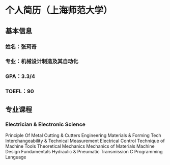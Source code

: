 # 个人简历（上海师范大学）
## 基本信息
### 姓名：张珂奇
### 专业：机械设计制造及其自动化
### GPA：3.3/4
### TOEFL：90
## 专业课程
### Electrician & Electronic Science
Principle Of Metal Cutting & Cutters
Engineering Materials & Forming Tech
Interchangeability & Technical Measurement
Electrical Control Technique of Machine Tools
Theoretical Mechanics
Mechanics of Materials
Machine Design Fundamentals
Hydraulic & Pneumatic Transmission
C Programming Language
